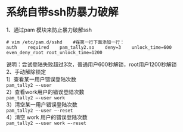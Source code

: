系统自带ssh防暴力破解
===================
1、通过pam 模块来防止暴力破解ssh
```
# vim /etc/pam.d/sshd    #在第一行下面添加一行：
auth    required    pam_tally2.so    deny=3    unlock_time=600 even_deny_root root_unlock_time=1200
```  
说明：尝试登陆失败超过3次，普通用户600秒解锁，root用户1200秒解锁  
2、手动解除锁定  
1）查看某一用户错误登陆次数  
``` pam_tally2 –-user ```  
2）查看work用户的错误登陆次数  
``` pam_tally2 –-user work ```  
3）清空某一用户错误登陆次数  
``` pam_tally2 –-user –-reset ```  
4）清空 work 用户的错误登陆次数  
``` pam_tally2 –-user work –-reset ```  

